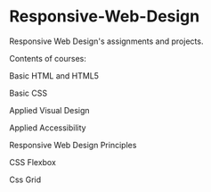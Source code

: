 # Responsive-Web-Design
Responsive Web Design's assignments and projects.

Contents of courses:

Basic HTML and HTML5

Basic CSS

Applied Visual Design

Applied Accessibility

Responsive Web Design Principles

CSS Flexbox

Css Grid

